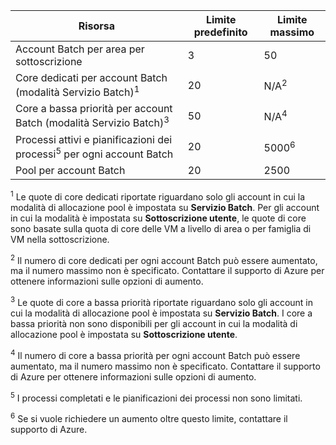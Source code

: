 | **Risorsa** | **Limite predefinito** | **Limite massimo** |
| --- | --- | --- |
| Account Batch per area per sottoscrizione | 3 |50 |
| Core dedicati per account Batch (modalità Servizio Batch)<sup>1</sup> | 20 | N/A<sup>2</sup> |
| Core a bassa priorità per account Batch (modalità Servizio Batch)<sup>3</sup> | 50 | N/A<sup>4</sup> |
| Processi attivi e pianificazioni dei processi<sup>5</sup> per ogni account Batch | 20 | 5000<sup>6</sup> |
| Pool per account Batch | 20 | 2500 |

<sup>1</sup> Le quote di core dedicati riportate riguardano solo gli account in cui la modalità di allocazione pool è impostata su **Servizio Batch**. Per gli account in cui la modalità è impostata su **Sottoscrizione utente**, le quote di core sono basate sulla quota di core delle VM a livello di area o per famiglia di VM nella sottoscrizione.

<sup>2</sup> Il numero di core dedicati per ogni account Batch può essere aumentato, ma il numero massimo non è specificato. Contattare il supporto di Azure per ottenere informazioni sulle opzioni di aumento.

<sup>3</sup> Le quote di core a bassa priorità riportate riguardano solo gli account in cui la modalità di allocazione pool è impostata su **Servizio Batch**. I core a bassa priorità non sono disponibili per gli account in cui la modalità di allocazione pool è impostata su **Sottoscrizione utente**.

<sup>4</sup> Il numero di core a bassa priorità per ogni account Batch può essere aumentato, ma il numero massimo non è specificato. Contattare il supporto di Azure per ottenere informazioni sulle opzioni di aumento.

<sup>5</sup> I processi completati e le pianificazioni dei processi non sono limitati.

<sup>6</sup> Se si vuole richiedere un aumento oltre questo limite, contattare il supporto di Azure.
